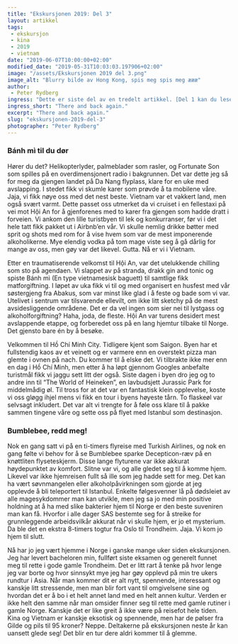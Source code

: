```yaml
---
title: "Ekskursjonen 2019: Del 3"
layout: artikkel
tags: 
 - ekskursjon
 - kina
 - 2019
 - vietnam
date: "2019-06-07T10:00:00+02:00"
modified_date: "2019-05-31T10:03:03.197906+02:00"
image: "/assets/Ekskursjonen 2019 del 3.png"
image_alt: "Blurry bilde av Hong Kong, spis meg spis meg æææ"
author:
 - Peter Rydberg
ingress: "Dette er siste del av en tredelt artikkel. [Del 1 kan du lese her](https://online.ntnu.no/article/93/ekskursjonen-2019-del-1/), og [del 2 kan du lese her.](https://online.ntnu.no/article/94/ekskursjonen-2019-del-2/)"
ingress_short: "There and back again."
excerpt: "There and back again."
slug: "ekskursjonen-2019-del-3"
photographer: "Peter Rydberg"
---
```

### Bánh mì til du dør
Hører du det? Helikopterlyder, palmeblader som rasler, og Fortunate Son som spilles på en overdimensjonert radio i bakgrunnen. Det var dette jeg så for meg da gjengen landet på Da Nang flyplass, klare for en uke med avslapping. I stedet fikk vi skumle karer som prøvde å ta mobilene våre. Jaja, vi fikk nøye oss med det nest beste. Vietnam var et vakkert land, men også svært varmt. Dette passet oss utmerket da vi cruiset i en fellestaxi på vei mot Hội An for å gjenforenes med to karer fra gjengen som hadde dratt i forveien. Vi ankom den lille turistbyen til lek og konkurranser, før vi i det hele tatt fikk pakket ut i Airbnb’en vår. Vi skulle nemlig drikke bøtter med sprit og shots med rom for å vise hvem som var de mest imponerende alkoholikerne. Mye elendig vodka på tom mage viste seg å gå dårlig for mange av oss, men gøy var det likevel. Gutta. Nå er vi i Vietnam.

Etter en traumatiserende velkomst til Hội An, var det utelukkende chilling som sto på agendaen. Vi slappet av på stranda, drakk gin and tonic og spiste Bánh mì (En type vietnamesisk baguett) til samtlige fikk matforgiftning. I løpet av uka fikk vi til og med organisert en husfest med vår søstergjeng fra Abakus, som var minst like glad i å feste og bade som vi var. Utelivet i sentrum var tilsvarende ellevilt, om ikke litt sketchy på de mest avsidesliggende områdene. Det er da vel ingen som sier nei til lystgass og alkoholforgiftning? Haha, joda, de fleste. Hội An var turens desidert mest avslappende etappe, og forberedet oss på en lang hjemtur tilbake til Norge. Det gjensto bare én by å besøke.

Velkommen til Hồ Chí Minh City. Tidligere kjent som Saigon. Byen har et fullstendig kaos av et veinett og er varmere enn en overstekt pizza man glemte i ovnen på nach. Du kommer til å elske det. Vi tilbrakte ikke mer enn en dag i Hồ Chí Minh, men etter å ha løpt gjennom Googles anbefalte turistmål fikk vi jaggu sett litt der også. Siste dagen i byen dro jeg og to andre inn til “The World of Heineken”, en lavbudsjett Jurassic Park for middelmådig øl. Til tross for at det var en fantastisk klein opplevelse, koste vi oss gløgg ihjel mens vi fikk en tour i byens høyeste tårn. To flaskeøl var selvsagt inkludert. Det var alt vi trengte for å føle oss klare til å pakke sammen tingene våre og sette oss på flyet med Istanbul som destinasjon.

### Bumblebee, redd meg!
Nok en gang satt vi på en ti-timers flyreise med Turkish Airlines, og nok en gang følte vi behov for å se Bumblebee sparke Decepticon-ræv på en knøttliten flyseteskjerm. Disse lange flyturene var ikke akkurat høydepunktet av komfort. Slitne var vi, og alle gledet seg til å komme hjem. Likevel var ikke hjemreisen fullt så ille som jeg hadde sett for meg. Det kan ha vært søvnmangelen eller alkoholpåvirkningen som gjorde at jeg opplevde å bli teleportert til Istanbul. Enkelte følgesvenner lå på dødsleiet av alle magesykdommer man kan utvikle, men jeg sa jo med min positive holdning at å ha med slike bakterier hjem til Norge er den beste suveniren man kan få. Hvorfor i alle dager SAS bestemte seg for å streike for grunnleggende arbeidsvilkår akkurat når vi skulle hjem, er jo et mysterium. Da ble det en ekstra 8-timers togtur fra Oslo til Trondheim. Jaja. Vi kom jo hjem til slutt.

Nå har jo jeg vært hjemme i Norge i ganske mange uker siden ekskursjonen. Jeg har levert bacheloren min, fullført siste eksamen og generelt funnet meg til rette i gode gamle Trondheim. Det er litt rart å tenke på hvor lenge jeg var borte og hvor sinnsykt mye jeg har gøy opplevd på min tre ukers rundtur i Asia. Når man kommer dit er alt nytt, spennende, interessant og kanskje litt stressende, men man blir fort vant til omgivelsene sine og hvordan det er å bo i et helt annet land med en helt annen kultur. Verden er ikke helt den samme når man omsider finner seg til rette med gamle rutiner i gamle Norge. Kanskje det er like greit å ikke være på reisefot hele tiden. Kina og Vietnam er kanskje eksotisk og spennende, men har de pølser fra Gilde og pils til 95 kroner? Neppe. Deltakerne på ekskursjonen neste år kan uansett glede seg! Det blir en tur dere aldri kommer til å glemme.